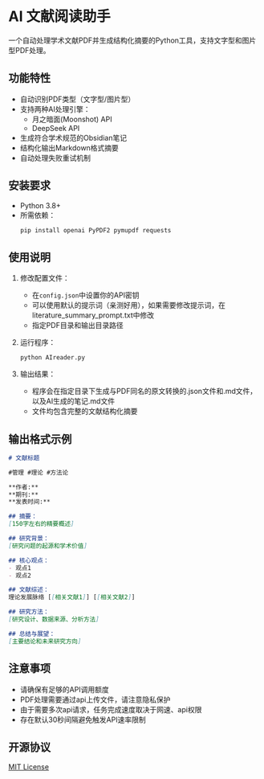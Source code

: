 # AI 文献阅读助手

一个自动处理学术文献PDF并生成结构化摘要的Python工具，支持文字型和图片型PDF处理。

## 功能特性

- 自动识别PDF类型（文字型/图片型）
- 支持两种AI处理引擎：
  - 月之暗面(Moonshot) API
  - DeepSeek API
- 生成符合学术规范的Obsidian笔记
- 结构化输出Markdown格式摘要
- 自动处理失败重试机制

## 安装要求

- Python 3.8+
- 所需依赖：
  ```bash
  pip install openai PyPDF2 pymupdf requests
  ```

## 使用说明

1. 修改配置文件：
   - 在`config.json`中设置你的API密钥
   - 可以使用默认的提示词（亲测好用），如果需要修改提示词，在literature_summary_prompt.txt中修改
   - 指定PDF目录和输出目录路径

2. 运行程序：
   ```bash
   python AIreader.py
   ```

3. 输出结果：
   - 程序会在指定目录下生成与PDF同名的原文转换的.json文件和.md文件，以及AI生成的笔记.md文件
   - 文件均包含完整的文献结构化摘要

## 输出格式示例

```markdown
# 文献标题

#管理 #理论 #方法论

**作者:**  
**期刊:**  
**发表时间:**  

## 摘要：
[150字左右的精要概述]

## 研究背景：
[研究问题的起源和学术价值]

## 核心观点：
- 观点1  
- 观点2  

## 文献综述：
理论发展脉络 [[相关文献1]] [[相关文献2]]

## 研究方法：
[研究设计、数据来源、分析方法]

## 总结与展望：
[主要结论和未来研究方向]
```

## 注意事项

- 请确保有足够的API调用额度
- PDF处理需要通过api上传文件，请注意隐私保护
- 由于需要多次api请求，任务完成速度取决于网速、api权限
- 存在默认30秒间隔避免触发API速率限制

## 开源协议

[MIT License](LICENSE)
